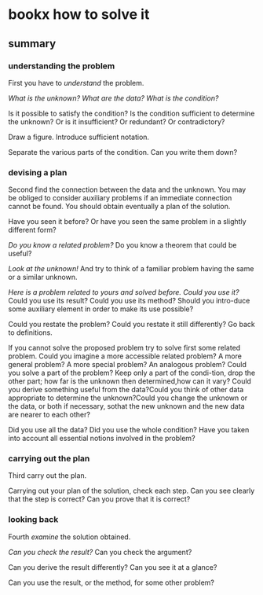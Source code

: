 # bookx how to solve it

## summary

### understanding the problem

First you have to _understand_ the problem.

*What is the unknown? What are the data? What is the condition?*

Is it possible to satisfy the condition?  Is the condition sufficient to determine the unknown? Or is it insufficient? Or redundant? Or contradictory?

Draw a figure. Introduce sufficient notation.

Separate the various parts of the condition. Can you write them down?

### devising a plan

Second find the connection between the data and the unknown. You may be obliged to consider auxiliary problems if an immediate connection cannot be found. You should obtain eventually a plan of the solution.

Have you seen it before? Or have you seen the same problem in a slightly different form?

*Do you know a related problem?* Do you know a theorem that could be useful?

*Look at the unknown!* And try to think of a familiar problem having the same or a similar unknown.

*Here is a problem related to yours and solved before. Could you use it?* Could you use its result? Could you use its method? Should you intro-duce some auxiliary element in order to make its use possible?

Could you restate the problem? Could you restate it still differently? Go back to definitions.

If you cannot solve the proposed problem try to solve first some related problem. Could you imagine a more accessible related problem? A more general problem? A more special problem? An analogous problem? Could you solve a part of the problem? Keep only a part of the condi-tion, drop the other part; how far is the unknown then determined,how can it vary? Could you derive something useful from the data?Could you think of other data appropriate to determine the unknown?Could you change the unknown or the data, or both if necessary, sothat the new unknown and the new data are nearer to each other?

Did you use all the data? Did you use the whole condition? Have you taken into account all essential notions involved in the problem?

### carrying out the plan

Third carry out the plan.

Carrying out your plan of the solution, check each step. Can you see clearly that the step is correct? Can you prove that it is correct?

### looking back

Fourth *examine* the solution obtained.

*Can you check the result?* Can you check the argument?

Can you derive the result differently? Can you see it at a glance?

Can you use the result, or the method, for some other problem?


​				
​			
​		
​	